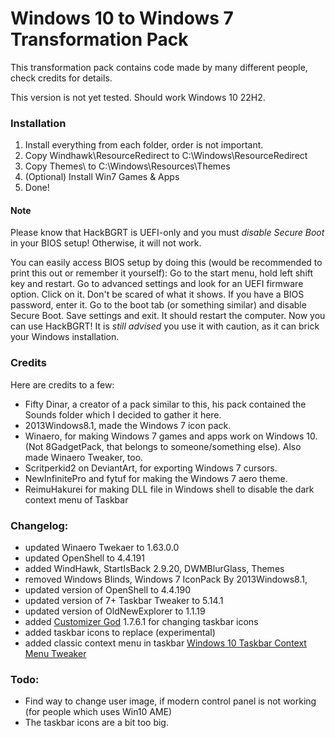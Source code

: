 # Windows 10 to Windows 7 Transformation Pack

This transformation pack contains code made by many different people, check credits for details.

This version is not yet tested. Should work Windows 10 22H2.

### Installation
1. Install everything from each folder, order is not important.
2. Copy Windhawk\ResourceRedirect to C:\Windows\ResourceRedirect
3. Copy Themes\ to C:\Windows\Resources\Themes
4. (Optional) Install Win7 Games & Apps
5. Done!

#### Note

Please know that HackBGRT is UEFI-only and you must *disable Secure Boot* in your BIOS setup! Otherwise, it will not work.

You can easily access BIOS setup by doing this (would be recommended to print this out or remember it yourself):
Go to the start menu, hold left shift key and restart. Go to advanced settings and look for an UEFI firmware option. Click on it.
Don't be scared of what it shows. If you have a BIOS password, enter it. Go to the boot tab (or something similar) and disable Secure Boot. Save settings and exit.
It should restart the computer. Now you can use HackBGRT! It is *still advised* you use it with caution, as it can brick your Windows installation.

### Credits
Here are credits to a few:  
- Fifty Dinar, a creator of a pack similar to this, his pack contained the Sounds folder which I decided to gather it here.  
- 2013Windows8.1, made the Windows 7 icon pack.
- Winaero, for making Windows 7 games and apps work on Windows 10. (Not 8GadgetPack, that belongs to someone/something else). Also made Winaero Tweaker, too.
- Scritperkid2 on DeviantArt, for exporting Windows 7 cursors.
- NewInfinitePro and fytuf for making the Windows 7 aero theme.
- ReimuHakurei for making DLL file in Windows shell to disable the dark context menu of Taskbar

### Changelog:
- updated Winaero Twekaer to 1.63.0.0
- updated OpenShell to 4.4.191
- added WindHawk, StartIsBack 2.9.20, DWMBlurGlass, Themes
- removed Windows Blinds, Windows 7 IconPack By 2013Windows8.1,
- updated version of OpenShell to 4.4.190
- updated version of 7+ Taskbar Tweaker to 5.14.1
- updated version of OldNewExplorer to 1.1.19
- added [Customizer God](https://www.door2windows.com/customizergod/) 1.7.6.1 for changing taskbar icons
- added taskbar icons to replace (experimental)
- added classic context menu in taskbar [Windows 10 Taskbar Context Menu Tweaker](https://www.askvg.com/tip-get-rid-of-dark-context-menu-in-windows-10-taskbar/)

### Todo:
- Find way to change user image, if modern control panel is not working (for people which uses Win10 AME)
- The taskbar icons are a bit too big.

